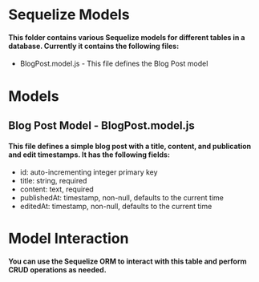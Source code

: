 # Sequelize Models
#### This folder contains various Sequelize models for different tables in a database. Currently it contains the following files:
* BlogPost.model.js - This file defines the Blog Post model


# Models
## Blog Post Model - BlogPost.model.js
#### This file defines a simple blog post with a title, content, and publication and edit timestamps. It has the following fields:
* id: auto-incrementing integer primary key
* title: string, required
* content: text, required
* publishedAt: timestamp, non-null, defaults to the current time
* editedAt: timestamp, non-null, defaults to the current time

# Model Interaction
#### You can use the Sequelize ORM to interact with this table and perform CRUD operations as needed.
